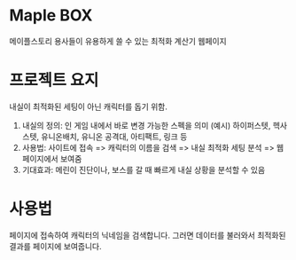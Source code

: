 # Maple BOX

메이플스토리 용사들이 유용하게 쓸 수 있는 최적화 계산기 웹페이지

# 프로젝트 요지

내실이 최적화된 세팅이 아닌 캐릭터를 돕기 위함.

1. 내실의 정의: 인 게임 내에서 바로 변경 가능한 스펙을 의미
   (예시) 하이퍼스텟, 헥사스텟, 유니온배치, 유니온 공격대, 아티팩트, 링크 등
2. 사용법: 사이트에 접속 => 캐릭터의 이름을 검색 => 내실 최적화 세팅 분석 => 웹페이지에서 보여줌
3. 기대효과: 메린이 진단이나, 보스를 갈 때 빠르게 내실 상황을 분석할 수 있음

# 사용법

페이지에 접속하여 캐릭터의 닉네임을 검색합니다.
그러면 데이터를 불러와서 최적화된 결과를 페이지에 보여줍니다.
